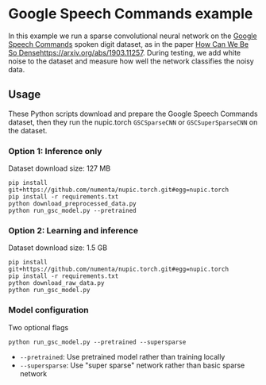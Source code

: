 # Google Speech Commands example

In this example we run a sparse convolutional neural network on the
[Google Speech Commands](https://arxiv.org/abs/1804.03209) spoken
digit dataset, as in the paper
[How Can We Be So Dense]()https://arxiv.org/abs/1903.11257. During
testing, we add white noise to the dataset and measure how well the
network classifies the noisy data.

## Usage

These Python scripts download and prepare the Google Speech Commands
dataset, then they run the nupic.torch `GSCSparseCNN` or
`GSCSuperSparseCNN` on the dataset.

### Option 1: Inference only

Dataset download size: 127 MB

```
pip install git+https://github.com/numenta/nupic.torch.git#egg=nupic.torch
pip install -r requirements.txt
python download_preprocessed_data.py
python run_gsc_model.py --pretrained
```

### Option 2: Learning and inference

Dataset download size: 1.5 GB

```
pip install git+https://github.com/numenta/nupic.torch.git#egg=nupic.torch
pip install -r requirements.txt
python download_raw_data.py
python run_gsc_model.py
```

### Model configuration

Two optional flags

```
python run_gsc_model.py --pretrained --supersparse
```

- `--pretrained`: Use pretrained model rather than training locally
- `--supersparse`: Use "super sparse" network rather than basic sparse network
